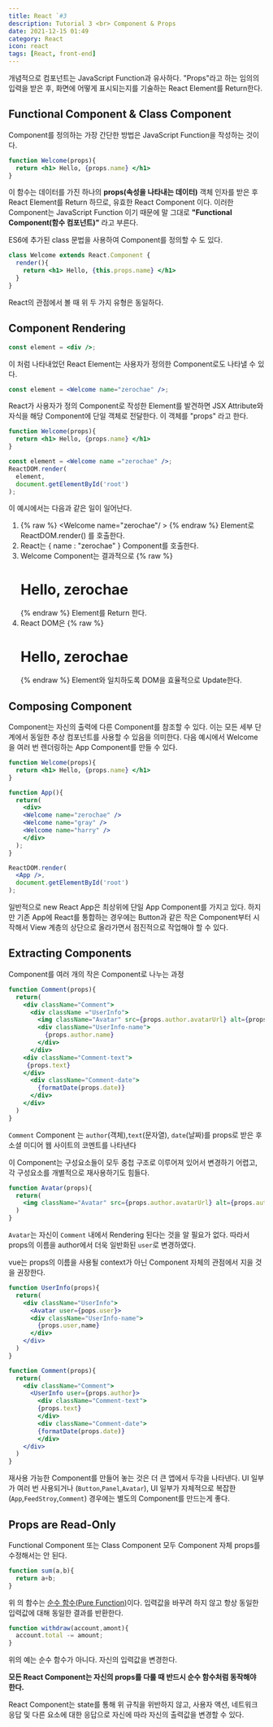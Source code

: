 ```yaml
---
title: React `#3
description: Tutorial 3 <br> Component & Props
date: 2021-12-15 01:49
category: React
icon: react
tags: [React, front-end]
---
```


개념적으로 컴포넌트는 JavaScript Function과 유사하다. "Props"라고 하는 임의의 입력을 받은 후, 화면에 어떻게 표시되는지를 기술하는 React Element를 Return한다.

## Functional Component & Class Component

Component를 정의하는 가장 간단한 방법은 JavaScript Function을 작성하는 것이다.

```jsx
function Welcome(props){
  return <h1> Hello, {props.name} </h1>
}
```

이 함수는 데이터를 가진 하나의 **props(속성을 나타내는 데이터)** 객체 인자를 받은 후 React Element를 Return 하므로, 유효한 React Component 이다. 이러한 Component는 JavaScript Function 이기 때문에 말 그대로 **"Functional Component(함수 컴포넌트)"** 라고 부른다.

ES6에 추가된 class 문법을 사용하여 Component를 정의할 수 도 있다.

```jsx
class Welcome extends React.Component {
  render(){
    return <h1> Hello, {this.props.name} </h1>
  }
}
```

React의 관점에서 볼 때 위 두 가지 유형은 동일하다.


## Component Rendering

```jsx
const element = <div />;
```

이 처럼 나타내었던 React Element는 사용자가 정의한 Component로도 나타낼 수 있다.

```jsx
const element = <Welcome name="zerochae" />;
```

React가 사용자가 정의 Component로 작성한 Element를 발견하면 JSX Attribute와 자식을 해당 Component에 단일 객체로 전달한다. 이 객체를 "props" 라고 한다.

```jsx
function Welcome(props){
  return <h1> Hello, {props.name} </h1>
}

const element = <Welcome name ="zerochae" />;
ReactDOM.render(
  element,
  document.getElementById('root')
);
```

이 예시에서는 다음과 같은 일이 일어난다.

1. <span class="code-variable"> {% raw %} <Welcome name="zerochae"/ > {% endraw %} </span> Element로 
   <span class="code-variable"> ReactDOM.render() </span> 를 호출한다.
2. React는 <span class="code-variable"> { name : "zerochae" } </span> Component를 호출한다.
3. <span class="code-variable"> Welcome </span> Component는 결과적으로 <span class="code-variable"> {% raw %} <h1> Hello, zerochae </h1> {% endraw %} </span> Element를 Return 한다.
4. React DOM은 <span class="code-variable"> {% raw %} <h1> Hello, zerochae </h1> {% endraw %} </span> Element와 일치하도록 DOM을 효율적으로 Update한다.

## Composing Component

Component는 자신의 출력에 다른 Component를 참조할 수 있다.
이는 모든 세부 단계에서 동일한 추상 컴포넌트를 사용할 수 있음을 의미한다. 다음 예시에서 <span class="code-variable">Welcome</span>을 여러 번 렌더링하는 <span class="code-variable">App</span> Component를 만들 수 있다.

```jsx
function Welcome(props){
  return <h1> Hello, {props.name} </h1>
}

function App(){
  return(
    <div>
    <Welcome name="zerochae" />
    <Welcome name="gray" />
    <Welcome name="harry" />
    </div>
  );
}

ReactDOM.render(
  <App />,
  document.getElementById('root')
);
```

일반적으로 new React App은 최상위에 단일 <span class="code-variable">App</span> Component를 가지고 있다. 하지만 기존 App에 React를 통합하는 경우에는 <span class="code-variable">Button</span>과 같은 작은 Component부터 시작해서 View 계층의 상단으로 올라가면서 점진적으로 작업해야 할 수 있다.

## Extracting Components

Component를 여러 개의 작은 Component로 나누는 과정

```jsx
function Comment(props){
  return(
    <div className="Comment">
      <div className ="UserInfo">
        <img className="Avatar" src={props.author.avatarUrl} alt={props.author.name} />
        <div className="UserInfo-name">
          {props.author.name}
        </div>
      </div>
    <div className="Comment-text">
     {props.text}
    </div>
      <div className="Comment-date">
        {formatDate(props.date)}
      </div>
    </div>
  )
}
```

`Comment` Component 는 `author`(객체),`text`(문자열), `date`(날짜)를 props로 받은 후 소셜 미디어 웹 사이트의 코멘트를 나타낸다

이 Component는 구성요소들이 모두 중첩 구조로 이루어져 있어서 변경하기 어렵고, 각 구성요소를 개별적으로 재사용하기도 힘들다.

```jsx
function Avatar(props){
  return(
    <img className="Avatar" src={props.author.avatarUrl} alt={props.author.name} />
  )
}
```

`Avatar`는 자신이 `Comment` 내에서 Rendering 된다는 것을 알 필요가 없다. 
따라서 props의 이름을 author에서 더욱 일반화된 `user`로 변경하였다.

vue는 props의 이름을 사용될 context가 아닌 Component 자체의 관점에서 지을 것을 권장한다.


```jsx
function UserInfo(props){
  return(
    <div className="UserInfo">
      <Avatar user={pops.user}>
      <div className="UserInfo-name">
        {props.user,name}
      </div>
    </div>
  )
}
```

```jsx
function Comment(props){
  return(
    <div className="Comment">
      <UserInfo user={props.author}>
        <div className="Comment-text">
        {props.text}
        </div>
        <div className="Comment-date">
        {formatDate(props.date)}
        </div>
    </div>
  )
}
```

재사용 가능한 Component를 만들어 놓는 것은 더 큰 앱에서 두각을 나타낸다. 
UI 일부가 여러 번 사용되거나 (`Button`,`Panel`,`Avatar`), UI 일부가 자체적으로 복잡한 (`App`,`FeedStroy`,`Comment`) 경우에는 별도의 Component를 만드는게 좋다.

## Props are Read-Only

Functional Component 또는 Class Component 모두 Component 자체 props를 수정해서는 안 된다. 

```jsx
function sum(a,b){
  return a+b;
}
```

위 의 함수는 [순수 함수(Pure Function)](https://en.wikipedia.org/wiki/Pure_function)이다. 입력값을 바꾸려 하지 않고 항상 동일한 입력값에 대해 동일한 결과를 반환한다.

```jsx
function withdraw(account,amont){
  account.total -= amount;
}
```

위의 예는 순수 함수가 아니다. 자신의 입력값을 변경한다.

**모든 React Component는 자신의 props를 다룰 때 반드시 순수 함수처럼 동작해야 한다.**

React Component는 state를 통해 위 규칙을 위반하지 않고, 사용자 액션, 네트워크 응답 및 다른 요소에 대한 응답으로 자신에 따라 자신의 출력값을 변경할 수 있다.